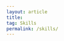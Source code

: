 ```yaml
---
layout: article
title:
tag: Skills
permalink: /skills/
---
```


<html>
    <head>
        <style>
        .paragraph-wide{
            width: 800px;
            text-align: justify;
            font-family: Georgia;
            font-size: 18px;
            word-spacing: -0.5px;
        }        
        .paragraph-list{
            width: 700px;
            text-align: justify;
            font-family: Georgia;
            font-size: 16px;
        }               
        .skill-list{
            font-family: Georgia;
            font-size: 18px;
            font-weight: bold;
        }                        

        </style>
        </head>

<body>

<h2>Five skills that define me</h2>
<ol type = "1">
<li class="skill-list"><a href="#skill1">Highly adaptable skillset</a></li>
<li class="skill-list"><a href="#skill2">Ability to become an expert</a></li>
<li class="skill-list"><a href="#skill3">Not being scared when nothing works</a></li>
<li class="skill-list"><a href="#skill4">Accepting to be wrong</a></li>
<li class="skill-list"><a href="#skill5">Being a solid team mate</a></li>
</ol>

<!-- <a href="#skill5">Link Text</a> -->

<h4>1. <a name="skill1">Highly adaptable skillset</a></h4>

<p class="paragraph-wide">
I designed my professional path in a way that allowed me to satisfy my curiosity, my passion to learn, and desire to encounter new environments. By doing so, I also proved my ability to quickly adapt and succeed in a broad range of diverse challenging conditions. Here are some examples:

<ul>
<li class="paragraph-list">Earned my MSc in Electrical Engineering from Télécom Paris (2007).</li>
<li class="paragraph-list">Traveled on my own through <a href="https://en.wikipedia.org/wiki/Mentawai_Islands_Regency">remote archipelagos</a> in Indonesia for 7 months to surf some of the best waves in the world (2007).</li>
<li class="paragraph-list">Worked in financial markets for J.P. Morgan in London, selling and buying interest-rate derivative products for hedge funds throughout the 2008 financial crisis (2007-2010).</li>
<li class="paragraph-list">Obtained a scholarship to pursue a thesis-based MSc in Geophysics from the Colorado School of Mines (2011-2013), where I maintained a 4.0 GPA.</li>
<li class="paragraph-list">Was accepted to the Geophysics Ph.D. program at Stanford University (2013).</li>
<li class="paragraph-list">Won the award for <a href="https://sep.sites.stanford.edu/guillaume-barnier-receives-award-best-student-paper-presented-seg-2019-annual-meeting">Best Student Paper</a> Presented at SEG 2019 Annual Meeting for my Ph.D. <a href="/fwime">thesis work</a>.</li>
<li class="paragraph-list">Developed expertise in Machine Learning and led a <a href="/ctp-project">Deep Learning project</a> in collaboration with the Stanford School of Medicine focusing on stroke imaging (2020-2021).</li>
</ul>
</p>

<h4>2. <a name="skill2">Ability to become an expert</a></h4>
<p class="paragraph-wide">
I enjoy tackling new quantitative and technical problems that have practical applications. To achieve my goals, I fully commit to become the best I can be. My detailed-oriented mindset and competitiveness drive me to go in depth on all topics/activities that I focus on. From research problems to trail-running races, I enjoy the training and preparation that may lead to a success.
</p>

<h4>3. <a name="skill3">Not being scared when nothing works</a></h4>
<p class="paragraph-wide">
From a research perspective, I learned how to deal with uncomfortable and challenging situations where success is not guaranteed. In fact, in research, nothing ever works the first time (unless you are a genius or/and lucky). I believe the key is to (1) accept this fact, and (2) break down the problem into smaller subproblems, fix them with simple solutions, and gradually increase the complexity of the solutions.
</p>

<h4>4. <a name="skill4">Accepting to be wrong</a></h4>
<p class="paragraph-wide">
This is the only approach to move forward in research (and I guess in life). I am not afraid to admit when I don't know (which occurs most of the time), and I try to find ways to challenge my ideas and detect all the possible flaws in my reasoning. This approach can be mentally exhausting (it hurts to realize you are totally wrong most of the time) but I believe it is very helpful to achieve anything useful.
</p>


<h4>5. <a name="skill5">Being a solid team mate</a></h4>
<p class="paragraph-wide">
Fitting within an efficient team and contributing to its success is an amazing feeling and a very powerful tool. In fact, most of my professional achievements - especially my Ph.D. - could not have been done without teamwork, as I explain <a href="/eg">here</a>.
</p>
</body>
</html>

